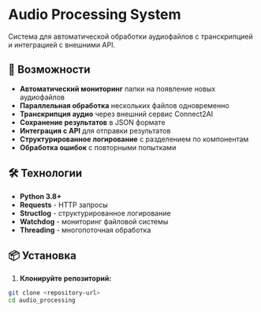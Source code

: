 # Audio Processing System

Система для автоматической обработки аудиофайлов с транскрипцией и интеграцией с внешними API.

## 🚀 Возможности

- **Автоматический мониторинг** папки на появление новых аудиофайлов
- **Параллельная обработка** нескольких файлов одновременно
- **Транскрипция аудио** через внешний сервис Connect2AI
- **Сохранение результатов** в JSON формате
- **Интеграция с API** для отправки результатов
- **Структурированное логирование** с разделением по компонентам
- **Обработка ошибок** с повторными попытками

## 🛠 Технологии

- **Python 3.8+**
- **Requests** - HTTP запросы
- **Structlog** - структурированное логирование
- **Watchdog** - мониторинг файловой системы
- **Threading** - многопоточная обработка

## 📦 Установка

1. **Клонируйте репозиторий:**
```bash
git clone <repository-url>
cd audio_processing